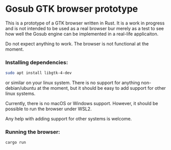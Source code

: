 # Gosub GTK browser prototype

This is a prototype of a GTK browser written in Rust. It is a work in progress and is not intended to be used as a real browser bur merely as a test to see how well the Gosub engine can be implemented in a real-life applicaiton.

Do not expect anything to work. The browser is not functional at the moment.

### Installing dependencies:

```bash
sudo apt install libgtk-4-dev
```

or similar on your linux system. There is no support for anything non-debian/ubuntu at the 
moment, but it should be easy to add support for other linux systems.

Currently, there is no macOS or Windows support. However, it should be possible to run the browser under WSL2.

Any help with adding support for other systems is welcome.

### Running the browser:

```bash
cargo run
```
